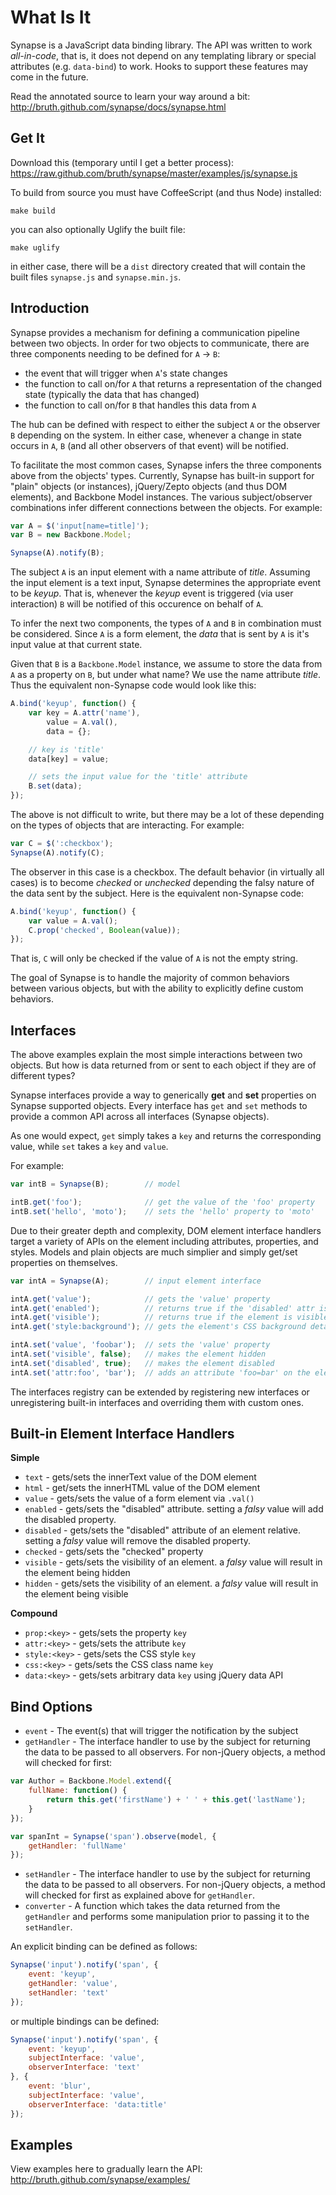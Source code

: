What Is It
==========
Synapse is a JavaScript data binding library. The API was written to work
_all-in-code_, that is, it does not depend on any templating library or special
attributes (e.g. ``data-bind``) to work. Hooks to support these features may
come in the future.

Read the annotated source to learn your way around a bit:
http://bruth.github.com/synapse/docs/synapse.html

Get It
------
Download this (temporary until I get a better process):
https://raw.github.com/bruth/synapse/master/examples/js/synapse.js

To build from source you must have CoffeeScript (and thus Node)
installed:

```
make build
```

you can also optionally Uglify the built file:

```
make uglify
```

in either case, there will be a ``dist`` directory created that will
contain the built files ``synapse.js`` and ``synapse.min.js``.

Introduction
------------
Synapse provides a mechanism for defining a communication pipeline between two
objects. In order for two objects to communicate, there are three components
needing to be defined for ``A`` &rarr; ``B``:

* the event that will trigger when ``A``'s state changes
* the function to call on/for ``A`` that returns a representation of the changed
state (typically the data that has changed)
* the function to call on/for ``B`` that handles this data from ``A``

The hub can be defined with respect to either the subject ``A`` or the observer
``B`` depending on the system. In either case, whenever a change in state occurs
in ``A``, ``B`` (and all other observers of that event) will be notified.

To facilitate the most common cases, Synapse infers the three components above
from the objects' types. Currently, Synapse has built-in support for "plain"
objects (or instances), jQuery/Zepto objects (and thus DOM elements), and
Backbone Model instances. The various subject/observer combinations infer
different connections between the objects. For example:

```javascript
var A = $('input[name=title]');
var B = new Backbone.Model;

Synapse(A).notify(B);
```

The subject ``A`` is an input element with a name attribute of _title_.
Assuming the input element is a text input, Synapse determines the appropriate
event to be _keyup_. That is, whenever the _keyup_ event is triggered (via user
interaction) ``B`` will be notified of this occurence on behalf of ``A``.

To infer the next two components, the types of ``A`` and ``B`` in combination
must be considered. Since ``A`` is a form element, the _data_ that is
sent by ``A`` is it's input value at that current state.

Given that ``B`` is a ``Backbone.Model`` instance, we assume to store the
data from ``A`` as a property on ``B``, but under what name? We use the name
attribute _title_. Thus the equivalent non-Synapse code would look like this:

```javascript
A.bind('keyup', function() {
    var key = A.attr('name'),
        value = A.val(),
        data = {};

    // key is 'title'
    data[key] = value;

    // sets the input value for the 'title' attribute
    B.set(data);
});
```

The above is not difficult to write, but there may be a lot of these depending
on the types of objects that are interacting. For example:

```javascript
var C = $(':checkbox');
Synapse(A).notify(C);
```

The observer in this case is a checkbox. The default behavior (in virtually all
cases) is to become _checked_ or _unchecked_ depending the falsy nature of
the data sent by the subject. Here is the equivalent non-Synapse code:

```javascript
A.bind('keyup', function() {
    var value = A.val();
    C.prop('checked', Boolean(value));
});
```

That is, ``C`` will only be checked if the value of ``A`` is not the empty
string.

The goal of Synapse is to handle the majority of common behaviors between
various objects, but with the ability to explicitly define custom
behaviors.


Interfaces
----------
The above examples explain the most simple interactions between two objects.
But how is data returned from or sent to each object if they are of different
types?

Synapse interfaces provide a way to generically **get** and **set** properties
on Synapse supported objects. Every interface has ``get`` and ``set`` methods
to provide a common API across all interfaces (Synapse objects).

As one would expect, ``get`` simply takes a ``key`` and returns the
corresponding value, while ``set`` takes a ``key`` and ``value``.

For example:

```javascript
var intB = Synapse(B);        // model

intB.get('foo');              // get the value of the 'foo' property
intB.set('hello', 'moto');    // sets the 'hello' property to 'moto'
```

Due to their greater depth and complexity, DOM element interface handlers target
a variety of APIs on the element including attributes, properties, and styles.
Models and plain objects are much simplier and simply get/set properties
on themselves.

```javascript
var intA = Synapse(A);        // input element interface

intA.get('value');            // gets the 'value' property
intA.get('enabled');          // returns true if the 'disabled' attr is not set
intA.get('visible');          // returns true if the element is visible
intA.get('style:background'); // gets the element's CSS background details

intA.set('value', 'foobar');  // sets the 'value' property
intA.set('visible', false);   // makes the element hidden
intA.set('disabled', true);   // makes the element disabled
intA.set('attr:foo', 'bar');  // adds an attribute 'foo=bar' on the element
```

The interfaces registry can be extended by registering new interfaces or
unregistering built-in interfaces and overriding them with custom ones.

Built-in Element Interface Handlers
-----------------------------------

**Simple**

* ``text`` - gets/sets the innerText value of the DOM element
* ``html`` - get/sets the innerHTML value of the DOM element
* ``value`` - gets/sets the value of a form element via ``.val()``
* ``enabled`` - gets/sets the "disabled" attribute. setting a *falsy* value
will add the disabled property.
* ``disabled`` - gets/sets the "disabled" attribute of an element relative.
setting a *falsy* value will remove the disabled property.
* ``checked`` - gets/sets the "checked" property
* ``visible`` - gets/sets the visibility of an element. a *falsy* value will
result in the element being hidden
* ``hidden`` - gets/sets the visibility of an element. a *falsy* value will
result in the element being visible

**Compound**

* ``prop:<key>`` - gets/sets the property ``key``
* ``attr:<key>`` - gets/sets the attribute ``key``
* ``style:<key>`` - gets/sets the CSS style ``key``
* ``css:<key>`` - gets/sets the CSS class name ``key``
* ``data:<key>`` - gets/sets arbitrary data ``key`` using jQuery data API

Bind Options
------------

* ``event`` - The event(s) that will trigger the notification by the subject
* ``getHandler`` - The interface handler to use by the subject for
returning the data to be passed to all observers. For non-jQuery objects, a
method will checked for first:

```javascript
var Author = Backbone.Model.extend({
    fullName: function() {
        return this.get('firstName') + ' ' + this.get('lastName');
    }
});

var spanInt = Synapse('span').observe(model, {
    getHandler: 'fullName'
});
```

* ``setHandler`` - The interface handler to use by the subject for
returning the data to be passed to all observers. For non-jQuery objects, a
method will checked for first as explained above for ``getHandler``.
* ``converter`` - A function which takes the data returned from the
``getHandler`` and performs some manipulation prior to passing it to
the ``setHandler``.

An explicit binding can be defined as follows:

```javascript
Synapse('input').notify('span', {
    event: 'keyup',
    getHandler: 'value',
    setHandler: 'text'
});
```

or multiple bindings can be defined:

```javascript
Synapse('input').notify('span', {
    event: 'keyup',
    subjectInterface: 'value',
    observerInterface: 'text'
}, {
    event: 'blur',
    subjectInterface: 'value',
    observerInterface: 'data:title'
});
```

Examples
--------
View examples here to gradually learn the API:
http://bruth.github.com/synapse/examples/

